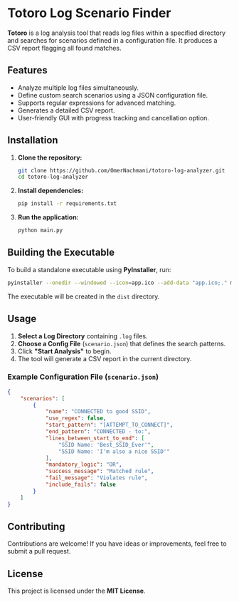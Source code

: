 # Totoro Log Scenario Finder

**Totoro** is a log analysis tool that reads log files within a specified directory and searches for scenarios defined in a configuration file. It produces a CSV report flagging all found matches.

## Features

- Analyze multiple log files simultaneously.  
- Define custom search scenarios using a JSON configuration file.  
- Supports regular expressions for advanced matching.  
- Generates a detailed CSV report.  
- User-friendly GUI with progress tracking and cancellation option.

## Installation

1. **Clone the repository:**

   ```bash
   git clone https://github.com/OmerNachmani/totoro-log-analyzer.git
   cd totoro-log-analyzer
   ```

2. **Install dependencies:**

   ```bash
   pip install -r requirements.txt
   ```

3. **Run the application:**

   ```bash
   python main.py
   ```

## Building the Executable

To build a standalone executable using **PyInstaller**, run:

```bash
pyinstaller --onedir --windowed --icon=app.ico --add-data "app.ico;." main.py
```

The executable will be created in the `dist` directory.

## Usage

1. **Select a Log Directory** containing `.log` files.  
2. **Choose a Config File** (`scenario.json`) that defines the search patterns.  
3. Click **"Start Analysis"** to begin.  
4. The tool will generate a CSV report in the current directory.

### Example Configuration File (`scenario.json`)

```json
{
    "scenarios": [
        {
            "name": "CONNECTED to good SSID",
            "use_regex": false,
            "start_pattern": "[ATTEMPT_TO_CONNECT]",
            "end_pattern": "CONNECTED - to:",
            "lines_between_start_to_end": [
                "SSID Name: 'Best_SSID_Ever'",
                "SSID Name: 'I'm also a nice SSID'"
            ],
            "mandatory_logic": "OR",
            "success_message": "Matched rule",
            "fail_message": "Violates rule",
            "include_fails": false
        }
    ]
}
```

## Contributing

Contributions are welcome! If you have ideas or improvements, feel free to submit a pull request.

## License

This project is licensed under the **MIT License**.
